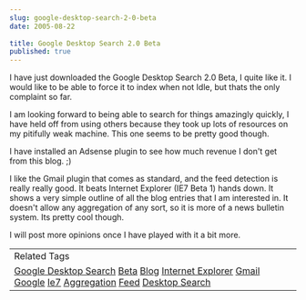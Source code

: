 ```yaml
---
slug: google-desktop-search-2-0-beta
date: 2005-08-22
 
title: Google Desktop Search 2.0 Beta
published: true
---
```

I have just downloaded the Google Desktop Search 2.0 Beta, I quite like it.  I would like to be able to force it to index when not Idle, but thats the only complaint so far.<p />I am looking forward to being able to search for things amazingly quickly, I have held off from using others because they took up lots of resources on my pitifully weak machine.  This one seems to be pretty good though.<p />I have installed an Adsense plugin to see how much revenue I don't get from this blog. ;)<p />I like the Gmail plugin that comes as standard, and the feed detection is really really good.  It beats Internet Explorer (IE7 Beta 1) hands down.  It shows a very simple outline of all the blog entries that I am interested in.  It doesn't allow any aggregation of any sort, so it is more of a news bulletin system.  Its pretty cool though.<p />I will post more opinions once I have played with it a bit more.<p /><table class="TechnoratiHead TagHeader">
<tr><td>Related Tags</td></tr>
<tr class="Technorati"><td>
<a href="https://paul.kinlan.me/tags/Google%20Desktop%20Search" class="Tag" rel="tag">Google Desktop Search</a> <a href="https://paul.kinlan.me/tags/Beta" class="Tag" rel="tag">Beta</a> <a href="https://paul.kinlan.me/tags/Blog" class="Tag" rel="tag">Blog</a> <a href="https://paul.kinlan.me/tags/Internet%20Explorer" class="Tag" rel="tag">Internet Explorer</a> <a href="https://paul.kinlan.me/tags/Gmail" class="Tag" rel="tag">Gmail</a> <a href="https://paul.kinlan.me/tags/Google" class="Tag" rel="tag">Google</a> <a href="https://paul.kinlan.me/tags/Ie7" class="Tag" rel="tag">Ie7</a> <a href="https://paul.kinlan.me/tags/Aggregation" class="Tag" rel="tag">Aggregation</a> <a href="https://paul.kinlan.me/tags/Feed" class="Tag" rel="tag">Feed</a> <a href="https://paul.kinlan.me/tags/Desktop%20Search" class="Tag" rel="tag">Desktop Search</a>
</td></tr>
</table><div class="blogger-post-footer"><img class="posterous_download_image" src="https://blogger.googleusercontent.com/tracker/8109338-112474734204650989?l=www.kinlan.co.uk%2Findex.html" height="1" alt="" width="1" /></div>

